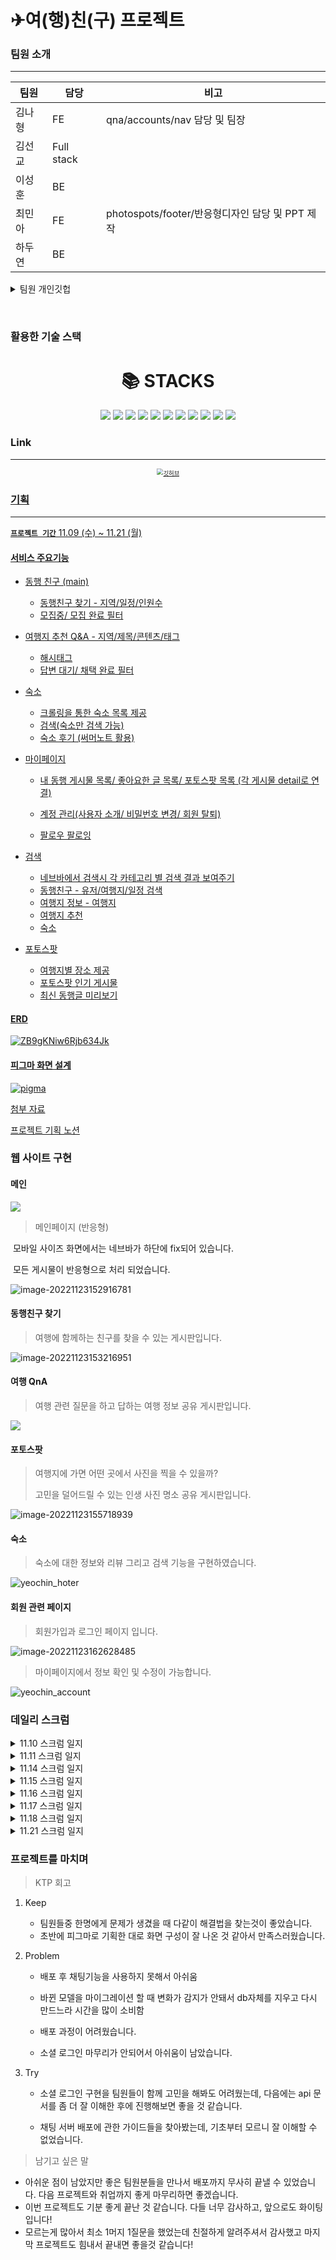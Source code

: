 # ✈여(행)친(구) 프로젝트



### 팀원 소개

---

| 팀원   | 담당       | 비고                           |
| ------ | ---------- | ------------------------------ |
| 김나형 | FE         | qna/accounts/nav  담당 및 팀장 |
| 김선교 | Full stack |                                |
| 이성훈 | BE         |                                |
| 최민아 | FE         | photospots/footer/반응형디자인 담당 및 PPT 제작 |
| 하두연 | BE         |                                |

<details> <summary>팀원 개인깃헙</summary>
    <div markdown="1"> 
		<p>            
            <a href="https://github.com/na-hyeong9">김나형 깃허브</a>		
        </p>
        <p>
            <a href="https://github.com/knuksg">김선교 깃허브</a>			
        </p>
        <p>
            <a href="https://github.com/danny7128">이성훈 깃허브</a>
        </p>
		<p>
       		<a href=" https://github.com/ccmmaa1030">최민아 깃허브</a>
        </p>
        <p>
       		<a href=" https://github.com/hady1024">하두연 깃허브</a>
        </p>
    </div>
</details>


​        

### 활용한 기술 스택

<div align=center><h1>📚 STACKS</h1></div>
<div align=center>
    <img src="https://img.shields.io/badge/python-3776AB?style=for-the-badge&logo=python&logoColor=white">
  <img src="https://img.shields.io/badge/html5-E34F26?style=for-the-badge&logo=html5&logoColor=white"> 
	<img src="https://img.shields.io/badge/css-1572B6?style=for-the-badge&logo=css3&logoColor=white">
	<img src="https://img.shields.io/badge/javascript-F7DF1E?style=for-the-badge&logo=javascript&logoColor=black">
	<img src="https://img.shields.io/badge/jquery-0769AD?style=for-the-badge&logo=jquery&logoColor=white">
	<img src="https://img.shields.io/badge/django-092E20?style=for-the-badge&logo=django&logoColor=white">
	<img src="https://img.shields.io/badge/bootstrap-7952B3?style=for-the-badge&logo=bootstrap&logoColor=white">
	<img src="https://img.shields.io/badge/amazonaws-232F3E?style=for-the-badge&logo=amazonaws&logoColor=white">
	<img src="https://img.shields.io/badge/github-181717?style=for-the-badge&logo=github&logoColor=white">
	<img src="https://img.shields.io/badge/git-F05032?style=for-the-badge&logo=git&logoColor=white">
	<img src="https://img.shields.io/badge/fontawesome-339AF0?style=for-the-badge&logo=fontawesome&logoColor=white">
</div>





### Link

---

<p align="center"><a href="https://github.com/na-hyeong9/PJT_yeochin/pulls?page=2&q=is%3Apr+is%3Aclosed"><img src="README.assets/깃허브.jpg" alt="깃허브" style="zoom:67%;"</a></p>



### 기획

---

__`프로젝트 기간`__ 11.09 (수) ~ 11.21 (월)

#### 서비스 주요기능

- 동행 친구 (main) 

  - 동행친구 찾기 - 지역/일정/인원수
  - 모집중/ 모집 완료 필터

- 여행지 추천 Q&A - 지역/제목/콘텐츠/태그

  - 해시태그
  - 답변 대기/ 채택 완료 필터

- 숙소

  - 크롤링을 통한 숙소 목록 제공
  - 검색(숙소만 검색 가능)
  - 숙소 후기 (써머노트 활용)

- 마이페이지

  - 내 동행 게시물 목록/ 좋아요한 글 목록/ 포토스팟 목록 (각 게시물 detail로 연결)

  - 계정 관리(사용자 소개/ 비밀번호 변경/ 회원 탈퇴)
  - 팔로우 팔로잉

- 검색

  - 네브바에서 검색시 각 카테고리 별 검색 결과 보여주기
  - 동행친구 - 유저/여행지/일정 검색
  - 여행지 정보 - 여행지
  - 여행지 추천
  - 숙소

- 포토스팟

  - 여행지별 장소 제공
  - 포토스팟 인기 게시물
  - 최신 동행글 미리보기



#### ERD

![ZB9gKNiw6Rjb634Jk](README.assets/ZB9gKNiw6Rjb634Jk.png)



#### 피그마 화면 설계

![pigma](README.assets/pigma.png)

첨부 자료

[프로젝트 기획 노션](https://www.notion.so/hg-edu/3b88bc6cd8da42a1b5b7f737d855adc6)



### 웹 사이트 구현

#### 메인

![](README.assets/image-20221123152506567.png)

> 메인페이지 (반응형)

​	모바일 사이즈 화면에서는 네브바가 하단에 fix되어 있습니다.

​	 모든 게시물이 반응형으로 처리 되었습니다.

![image-20221123152916781](README.assets/image-20221123152916781.png)





#### 동행친구 찾기

> 여행에 함께하는 친구를 찾을 수 있는 게시판입니다.

![image-20221123153216951](README.assets/image-20221123153216951.png)

#### 여행 QnA

> 여행 관련 질문을 하고 답하는 여행 정보 공유 게시판입니다.

![](README.assets/image-20221123155516348.png)

#### 포토스팟

> 여행지에 가면 어떤 곳에서 사진을 찍을 수 있을까?
>
> 고민을 덜어드릴 수 있는 인생 사진 명소 공유 게시판입니다.

![image-20221123155718939](README.assets/image-20221123155718939.png)

#### 숙소

> 숙소에 대한 정보와 리뷰 그리고 검색 기능을 구현하였습니다.

![yeochin_hoter](README.assets/yeochin_hoter.gif)



#### 회원 관련 페이지

> 회원가입과 로그인 페이지 입니다.

![image-20221123162628485](README.assets/image-20221123162628485.png)

> 마이페이지에서 정보 확인 및 수정이 가능합니다.

![yeochin_account](README.assets/yeochin_account.gif)



### 데일리 스크럼

<details> <summary>11.10 스크럼 일지</summary>
    <div markdown="1">
        <br>
프로젝트 기획 보완<br>
base.html (navbar)<br>
accounts (user) model<br>
articles (동행 친구) model<br>
photospots (photospot) model<br>
    </div>
</details>

<details> <summary>11.11 스크럼 일지</summary>
    <div markdown="1">
        <br>
        <b>김나형</b><br><br>
        base.html 보완<br>
		QnA model/view<br><br>
        <b>김선교</b><br><br>
        검색 model 및 호텔 mtv 진행중<br><br>
        <b>이성훈</b><br><br>
        friend 카테고리에 user foreign key 넣기<br>
		댓글에 유저 이미지 불러오기<br>
		index와 detail에 유저 프로필 사진 추가<br>
		index에서 content 20자 넘어가면 …표시<br>
		좋아요 기능구현(동기)<br>
        <b>최민아</b><br><br>
    	Photospot 피그마 레이아웃 배치
		detail 댓글 추가<br>
		비동기 좋아요 view 오류 수정<br><br>
        <b>하두연</b><br><br>
        유저기능보완<br><br>
    </div>
</details>
<details> <summary>11.14 스크럼 일지</summary>
    <div markdown="1">
        <br>
        <b>김나형</b><br><br>
        소셜로그인 기능 구현 보완<br><br>
        <b>김선교</b><br><br>
        호텔 템플릿 수정<br><br>
        <b>이성훈</b><br><br>
        Friend 탬플릿 수정<br>
		index에서 title 20자 넘어가면 …표시<br>
		목적지 hover시 시작일자~끝일자 나타내기<br>
		Friend home추가<br><br> 
        <b>최민아</b><br><br>
        포토스팟 게시글 조회수 추가<br>
		포토스팟 게시글 작성시간대(방금전…등) 추가<br>
		템플릿 수정<br>
    	Photospot 피그마 레이아웃 배치<br><br>
        <b>하두연</b><br><br>
    	마이페이지 보완(내 게시글, 좋아요글 모아보기)<br><br>
	</div>
</details>
<details> <summary>11.15 스크럼 일지</summary>
    <div markdown="1">
        <b>김나형</b><br><br>
        소셜로그인 (카카오로 로그인 전환 화면 확인)<br>
		base.html 푸터<br>
        QnA 모델 수정<br><br>
        <b>김선교</b><br><br>
    	댓글 좋아요 비동기 구현<br><br>
        <b>이성훈</b><br><br>
		Friend 템플릿 수정<br>
		장소와 인원수 모델 추가<br>
		<b>최민아</b><br><br>
		Photospot 베스트 게시판 (url,view, tamplate)<br>
		photospots 전체 템플릿 다듬기<br><br>
		<b>하두연</b><br><br>
        mtpage 내 게시글, 좋아요 글 모아보기
    </div>
</details>
<details> <summary>11.16 스크럼 일지</summary>
    <div markdown="1">
        <b>김나형</b><br><br>
        QnA 템플릿 전체<br><br>
        <b>김선교</b><br><br>
    	백엔드 전반<br><br>
        <b>이성훈</b><br><br>
		Friend 템플릿 수정<br>
		조회수 구현<br>
        동행친구 링크 추가<br>
        프로필 정모 (나이,성별)<br><br>
		<b>최민아</b><br><br>
		글쓰기 버튼 반응형 배치<br>
        photospot form.html 템플릿 수정<br>
		푸터 (프로젝트, 팀 정보)추가<br><br>
		<b>하두연</b><br><br>
        내 게시글, 좋아요 글 모아보기 수정<br>
        user detail.html 수정
    </div>
</details>

<details> <summary>11.17 스크럼 일지</summary>
    <div markdown="1">
        <b>김나형</b><br><br>
        qna index 디자인<br>
		지역 카테고리 기능 (form)<br><br>
        <b>김선교</b><br><br>
    	채팅 기능 다른 앱에 적용<br><br>
        <b>이성훈</b><br><br>
		Friend 템플릿 수정<br>
        모집기능 추가<br>
        프로필 정모 (나이,성별)<br><br>
		<b>최민아</b><br><br>
		navbar(header) 수정 - 로고 이미지, 링크<br>
        동행친구 navbar(second) 수정 - fixed<br>
        qna detail 반응형 배치 수정<br>
		friends detail 반응형 배치 수정<br><br>
		<b>하두연</b><br><br>
        내 게시글, 좋아요 글 모아보기 수정<br>
        user detail.html 수정
    </div>
</details>

<details>
    <summary>11.18 스크럼 일지</summary>
    <div markdown="1">
        <b>김나형</b><br><br>
        qna js쪽 디자인 디테일 필요<br>
		qna 태그 (form, index에 추가)<br>
		form 수정 오류 디버깅<br><br>
         <b>김선교</b><br><br>
		AWS 배포 완료 및 추가 기능 확인<br><br>
    	<b>이성훈</b><br><br>
		Friend 탬플릿 수정<br>
		프로필 정보(나이,성별)추가<br>
		모집기능 추가<br><br>
        <b>최민아</b><br><br>
		커뮤니티(동행친구, qna, 포토스팟) home 템플릿<br>
		채팅방 생성 form 템플릿<br>
		개별 채팅방 템플릿<br><br>
        <b>하두연</b><br><br>
		마이페이지 내 게시글 좋아요 포토스팟 모아보기 기능
	</div>
</details>

<details>
    <summary>11.21 스크럼 일지</summary>
    <div markdown="1">
        <b>김나형</b><br><br>
		chats(생성, 목록, 개별채팅방) 템플릿 수정<br>
		index 오류 재확인<br>
        Qna/동행친구 찾기 배너 생성<br>
		발자국 정리<br><br>
        <b>김선교</b><br><br>
		백엔드 전반<br><br>
    	<b>이성훈</b><br><br>
		image모델 정리(thumbnail삭제)<br>
		사람수에 0이상의 수만 들어가게 수정<br>
		기능 정상작동 점검<br><br>
        <b>최민아</b><br><br>
		chats(생성, 목록, 개별채팅방) 템플릿 수정<br>
		photospots 지역 추가<br>
		ppt 만들기<br><br>
        <b>하두연</b><br><br>
		mypage css 수정
	</div>
</details>



### 프로젝트를 마치며

> KTP 회고

1. Keep

   - 팀원들중 한명에게 문제가 생겼을 때 다같이 해결법을 찾는것이 좋았습니다.
   - 초반에 피그마로 기획한 대로 화면 구성이 잘 나온 것 같아서 만족스러웠습니다.

   

2. Problem

   - 배포 후 채팅기능을 사용하지 못해서 아쉬움

   - 바뀐 모델을 마이그레이션 할 때 변화가 감지가 안돼서 db자체를 지우고 다시 만드느라 시간을 많이 소비함
   - 배포 과정이 어려웠습니다.
   - 소셜 로그인 마무리가 안되어서 아쉬움이 남았습니다.

   

3. Try

   - 소셜 로그인 구현을 팀원들이 함께 고민을 해봐도 어려웠는데, 다음에는 api 문서를 좀 더 잘 이해한 후에 진행해보면 좋을 것 같습니다.

   - 채팅 서버 배포에 관한 가이드들을 찾아봤는데, 기초부터 모르니 잘 이해할 수 없었습니다.

     

> 남기고 싶은 말

- 아쉬운 점이 남았지만 좋은 팀원분들을 만나서 배포까지 무사히 끝낼 수 있었습니다. 다음 프로젝트와 취업까지 좋게 마무리하면 좋겠습니다.
- 이번 프로젝트도 기분 좋게 끝난 것 같습니다. 다들 너무 감사하고, 앞으로도 화이팅입니다!
- 모르는게 많아서 최소 1머지 1질문을 했었는데 친절하게 알려주셔서 감사했고 마지막 프로젝트도 힘내서 끝내면 좋을것 같습니다!

